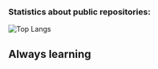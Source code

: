 


### Statistics about public repositories:


![Top Langs](https://github-readme-stats-git-masterrstaa-rickstaa.vercel.app/api/top-langs/?username=Serafimklm&bg_color=000&border_color=30A3DC&title_color=FFFFFF&text_color=FFF)


## Always learning 
